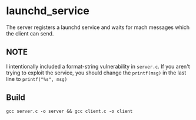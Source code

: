 # launchd_service

The server registers a launchd service and waits for mach messages which the client can send.

## NOTE
I intentionally included a format-string vulnerability in `server.c`. 
If you aren't trying to exploit the service, you should change the `printf(msg)` in the last line to 
`printf("%s", msg)`  


## Build

`gcc server.c -o server && gcc client.c -o client`
